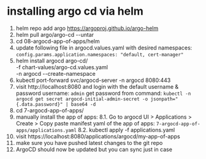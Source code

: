 # installing argo cd via helm

1. helm repo add argo https://argoproj.github.io/argo-helm
2. helm pull argo/argo-cd --untar 
3. cd 08-argocd-app-of-apps/helm
4. update  following file in argocd.values.yaml with desired namespaces:
  `config.params.application.namespaces: "default, cert-manager"`
5. helm install argocd argo-cd/ \
    -f chart-values/argo-cd.values.yaml \
    -n argocd --create-namespace
6. kubectl port-forward svc/argocd-server -n argocd 8080:443
7. visit http://localhost:8080 and login with the default username & password
    username: `admin`
    get password from command: `kubectl -n argocd get secret argocd-initial-admin-secret -o jsonpath="{.data.password}" | base64 -d`
8. cd 7-argocd-app-of-apps/
9. manually install the app of apps:
    8.1. Go to argocd UI >  Applications > Create > Copy paste manifest yaml of the app of apps: `7-argocd-app-of-apps/applications.yaml`
    8.2. kubectl apply -f applications.yaml 
10. visit https://localhost:8080/applications/argocd/my-app-of-apps
11. make sure you have pushed latest changes to the git repo
12. ArgoCD should now be updated but you can sync just in case

